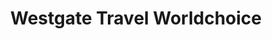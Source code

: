 ---
title: "Westgate Travel Worldchoice"
url: /talbot-green/westgate-travel-worldchoice/
shop: travel agency
---